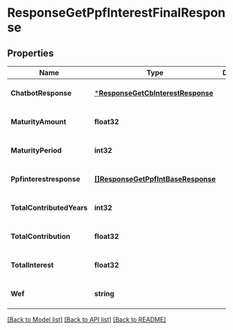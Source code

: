 # ResponseGetPpfInterestFinalResponse

## Properties
Name | Type | Description | Notes
------------ | ------------- | ------------- | -------------
**ChatbotResponse** | [***ResponseGetCbInterestResponse**](response.GetCBInterestResponse.md) |  | [optional] [default to null]
**MaturityAmount** | **float32** |  | [optional] [default to null]
**MaturityPeriod** | **int32** |  | [optional] [default to null]
**Ppfinterestresponse** | [**[]ResponseGetPpfIntBaseResponse**](response.GetPPFIntBaseResponse.md) |  | [optional] [default to null]
**TotalContributedYears** | **int32** |  | [optional] [default to null]
**TotalContribution** | **float32** |  | [optional] [default to null]
**TotalInterest** | **float32** |  | [optional] [default to null]
**Wef** | **string** |  | [optional] [default to null]

[[Back to Model list]](../README.md#documentation-for-models) [[Back to API list]](../README.md#documentation-for-api-endpoints) [[Back to README]](../README.md)



